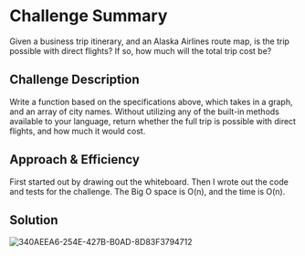 # Challenge Summary
<!-- Short summary or background information -->
Given a business trip itinerary, and an Alaska Airlines route map, is the trip possible with direct flights? If so, how much will the total trip cost be?

## Challenge Description
<!-- Description of the challenge -->
Write a function based on the specifications above, which takes in a graph, and an array of city names. Without utilizing any of the built-in methods available to your language, return whether the full trip is possible with direct flights, and how much it would cost.

## Approach & Efficiency
<!-- What approach did you take? Why? What is the Big O space/time for this approach? -->
First started out by drawing out the whiteboard. Then I wrote out the code and tests for the challenge. The Big O space is O(n), and the time is O(n).

## Solution
<!-- Embedded whiteboard image -->
![340AEEA6-254E-427B-B0AD-8D83F3794712](https://user-images.githubusercontent.com/65562053/118004783-9ff4f400-b2fe-11eb-828b-02df0ea82e62.jpeg)
